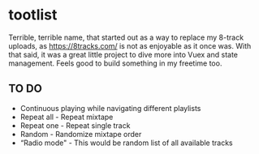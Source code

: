 # tootlist

Terrible, terrible name, that started out as a way to replace my 8-track uploads, as https://8tracks.com/ is not as enjoyable as it once was. With that said, it was a great little project to dive more into Vuex and state management. Feels good to build something in my freetime too.

## TO DO
* Continuous playing while navigating different playlists
* Repeat all - Repeat mixtape
* Repeat one - Repeat single track
* Random - Randomize mixtape order
* “Radio mode" - This would be random list of all available tracks
